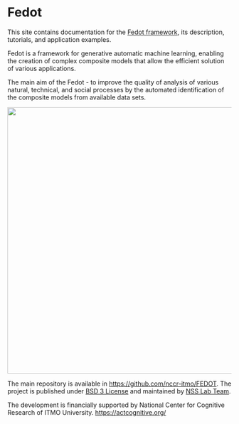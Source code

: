 # Fedot

This site contains documentation for the [Fedot framework](https://github.com/nccr-itmo/FEDOT), its description, tutorials, and application examples.

Fedot is a framework for generative automatic machine learning, enabling the creation of complex composite models that allow the efficient solution of various applications.

The main aim of the Fedot - to improve the quality of analysis of various natural, technical, and social processes by the automated identification of the composite models from available data sets.

<img src="img/idea.png" width="600"/>

The main repository is available in https://github.com/nccr-itmo/FEDOT.
The project is published under [BSD 3 License](https://github.com/nccr-itmo/FEDOT/blob/master/LICENSE.md) and maintained by [NSS Lab Team](https://itmo-nss-team.github.io/).

The development is financially supported by National Center for Cognitive Research of ITMO University.
https://actcognitive.org/